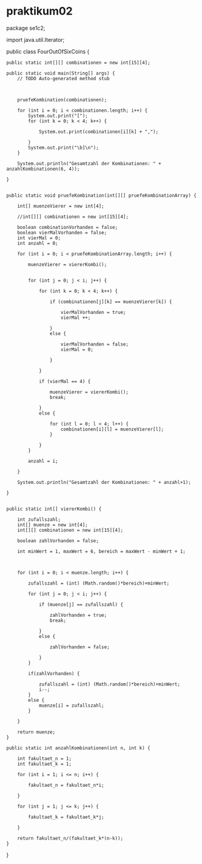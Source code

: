 # praktikum02

package se1c2;

import java.util.Iterator;

public class FourOutOfSixCoins {
	
	public static int[][] combinationen = new int[15][4];

	public static void main(String[] args) {
		// TODO Auto-generated method stub
		
		
		
		pruefeKombination(combinationen);
		
		for (int i = 0; i < combinationen.length; i++) {
			System.out.print("[");
			for (int k = 0; k < 4; k++) {
				
				System.out.print(combinationen[i][k] + ",");
				
			}
			System.out.print("\b]\n");
		}
		
		System.out.println("Gesamtzahl der Kombinationen: " + anzahlKombinationen(6, 4));

	}
	

	public static void pruefeKombination(int[][] pruefeKombinationArray) {
		
		int[] muenzeVierer = new int[4];
		
		//int[][] combinationen = new int[15][4];
	
		boolean combinationVorhanden = false;
		boolean vierMalVorhanden = false;
		int vierMal = 0;
		int anzahl = 0; 

		for (int i = 0; i < pruefeKombinationArray.length; i++) {
			
			muenzeVierer = viererKombi();
			
			
			for (int j = 0; j < i; j++) {
				
				for (int k = 0; k < 4; k++) {
					
					if (combinationen[j][k] == muenzeVierer[k]) {
						
						vierMalVorhanden = true;
						vierMal ++;
						
					}
					else {
						
						vierMalVorhanden = false;
						vierMal = 0;
						
					}
					
				}
				
				if (vierMal == 4) {
					
					muenzeVierer = viererKombi();
					break;
					
				}
				else {
					
					for (int l = 0; l < 4; l++) {
						combinationen[i][l] = muenzeVierer[l];
					}
					
				}
			}
			
			anzahl = i;
			
		}
		
		System.out.println("Gesamtzahl der Kombinationen: " + anzahl+1);
			
	}

	
	public static int[] viererKombi() {
	
		int zufallszahl;
		int[] muenze = new int[4];
		int[][] combinationen = new int[15][4];
		
		boolean zahlVorhanden = false;
		
		int minWert = 1, maxWert = 6, bereich = maxWert - minWert + 1;
		
		
		
		for (int i = 0; i < muenze.length; i++) {
			
			zufallszahl = (int) (Math.random()*bereich)+minWert;
			
			for (int j = 0; j < i; j++) {
				
				if (muenze[j] == zufallszahl) {
					
					zahlVorhanden = true;
					break;
					
				}
				else {
					
					zahlVorhanden = false;
					
				}
			}
			
			if(zahlVorhanden) {
				
				zufallszahl = (int) (Math.random()*bereich)+minWert;
				i--;
			}
			else {
				muenze[i] = zufallszahl;
			}
			
		}
		
		return muenze;		
	}

	public static int anzahlKombinationen(int n, int k) {

		int fakultaet_n = 1;
		int fakultaet_k = 1;
		
		for (int i = 1; i <= n; i++) {
			
			fakultaet_n = fakultaet_n*i;	
						
		}
		
		for (int j = 1; j <= k; j++) {
			
			fakultaet_k = fakultaet_k*j;	
			
		}
		
		return fakultaet_n/(fakultaet_k*(n-k));		
	}
	
}
